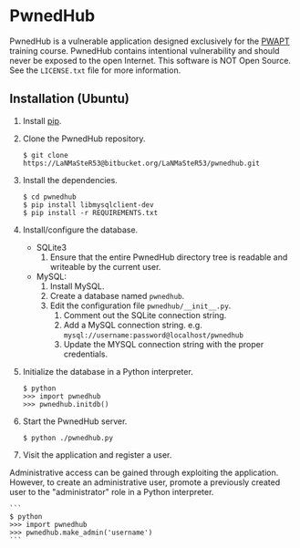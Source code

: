 # PwnedHub

PwnedHub is a vulnerable application designed exclusively for the [PWAPT](http://www.lanmaster53.com/training/) training course. PwnedHub contains intentional vulnerability and should never be exposed to the open Internet. This software is NOT Open Source. See the `LICENSE.txt` file for more information.

## Installation (Ubuntu)

1. Install [pip](https://pip.pypa.io/en/stable/installing/).
2. Clone the PwnedHub repository.

    ```
    $ git clone https://LaNMaSteR53@bitbucket.org/LaNMaSteR53/pwnedhub.git
    ```

3. Install the dependencies.

    ```
    $ cd pwnedhub
    $ pip install libmysqlclient-dev
    $ pip install -r REQUIREMENTS.txt
    ```

4. Install/configure the database.
    * SQLite3
        1. Ensure that the entire PwnedHub directory tree is readable and writeable by the current user.
    * MySQL:
        1. Install MySQL.
        2. Create a database named `pwnedhub`.
        3. Edit the configuration file `pwnedhub/__init__.py`.
            1. Comment out the SQLite connection string.
            2. Add a MySQL connection string. e.g. `mysql://username:password@localhost/pwnedhub`
            3. Update the MYSQL connection string with the proper credentials.
6. Initialize the database in a Python interpreter.

    ```
    $ python
    >>> import pwnedhub
    >>> pwnedhub.initdb()
    ```

7. Start the PwnedHub server.

    ```
    $ python ./pwnedhub.py
    ```

8. Visit the application and register a user.

Administrative access can be gained through exploiting the application. However, to create an administrative user, promote a previously created user to the "administrator" role in a Python interpreter.

    ```
    $ python
    >>> import pwnedhub
    >>> pwnedhub.make_admin('username')
    ```
